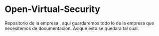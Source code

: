 # Open-Virtual-Security
Repositorio de la empresa , aqui guardaremos todo lo de la empresa que necesitemos de documentacion.
Asique esto se quedara tal cual.

